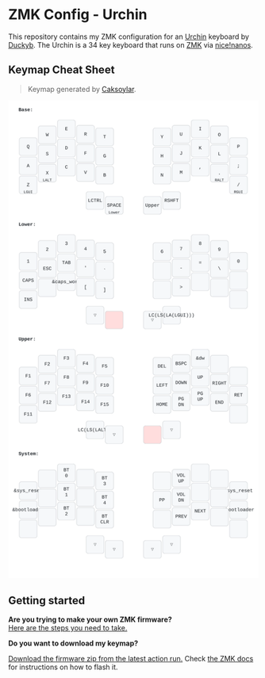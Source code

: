 # ZMK Config - Urchin

This repository contains my ZMK configuration for an [Urchin](https://github.com/duckyb/zmk-urchin) keyboard by [Duckyb](https://github.com/duckyb). The Urchin is a 34 key keyboard that runs on [ZMK](https://zmk.dev/) via [nice!nanos](https://nicekeyboards.com/nice-nano/). 

## Keymap Cheat Sheet

> Keymap generated by [Caksoylar](https://github.com/caksoylar/keymap-drawer).

![urchin_keymap.svg](images/urchin_keymap.svg)

## Getting started

**Are you trying to make your own ZMK firmware?**  
[Here are the steps you need to take.](./GETTING_STARTED.md)

**Do you want to download my keymap?**  

[Download the firmware zip from the latest action run.](https://github.com/TahomaTech/zmk-config-urchin/actions) Check [the ZMK docs](https://zmk.dev/docs/user-setup#installing-the-firmware) for instructions on how to flash it.